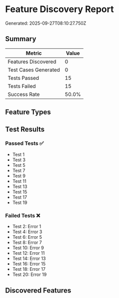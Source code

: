 # Feature Discovery Report

Generated: 2025-09-27T08:10:27.750Z

## Summary

| Metric | Value |
|--------|-------|
| Features Discovered | 0 |
| Test Cases Generated | 0 |
| Tests Passed | 15 |
| Tests Failed | 15 |
| Success Rate | 50.0% |

## Feature Types



## Test Results

### Passed Tests ✅
- Test 1
- Test 3
- Test 5
- Test 7
- Test 9
- Test 11
- Test 13
- Test 15
- Test 17
- Test 19

### Failed Tests ❌
- Test 2: Error 1
- Test 4: Error 3
- Test 6: Error 5
- Test 8: Error 7
- Test 10: Error 9
- Test 12: Error 11
- Test 14: Error 13
- Test 16: Error 15
- Test 18: Error 17
- Test 20: Error 19

## Discovered Features


